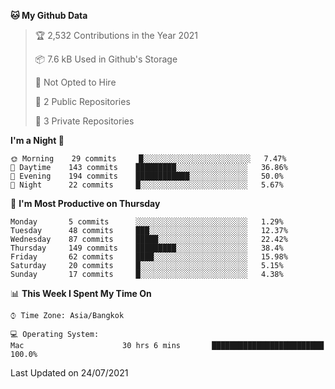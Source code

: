 <!--START_SECTION:waka-->
**🐱 My Github Data** 

> 🏆 2,532 Contributions in the Year 2021
 > 
> 📦 7.6 kB Used in Github's Storage 
 > 
> 🚫 Not Opted to Hire
 > 
> 📜 2 Public Repositories 
 > 
> 🔑 3 Private Repositories  
 > 
**I'm a Night 🦉** 

```text
🌞 Morning    29 commits     █░░░░░░░░░░░░░░░░░░░░░░░░   7.47% 
🌆 Daytime    143 commits    █████████░░░░░░░░░░░░░░░░   36.86% 
🌃 Evening    194 commits    ████████████░░░░░░░░░░░░░   50.0% 
🌙 Night      22 commits     █░░░░░░░░░░░░░░░░░░░░░░░░   5.67%

```
📅 **I'm Most Productive on Thursday** 

```text
Monday       5 commits      ░░░░░░░░░░░░░░░░░░░░░░░░░   1.29% 
Tuesday      48 commits     ███░░░░░░░░░░░░░░░░░░░░░░   12.37% 
Wednesday    87 commits     █████░░░░░░░░░░░░░░░░░░░░   22.42% 
Thursday     149 commits    █████████░░░░░░░░░░░░░░░░   38.4% 
Friday       62 commits     ████░░░░░░░░░░░░░░░░░░░░░   15.98% 
Saturday     20 commits     █░░░░░░░░░░░░░░░░░░░░░░░░   5.15% 
Sunday       17 commits     █░░░░░░░░░░░░░░░░░░░░░░░░   4.38%

```


📊 **This Week I Spent My Time On** 

```text
⌚︎ Time Zone: Asia/Bangkok

💻 Operating System: 
Mac                      30 hrs 6 mins       █████████████████████████   100.0%

```


 Last Updated on 24/07/2021
<!--END_SECTION:waka-->
